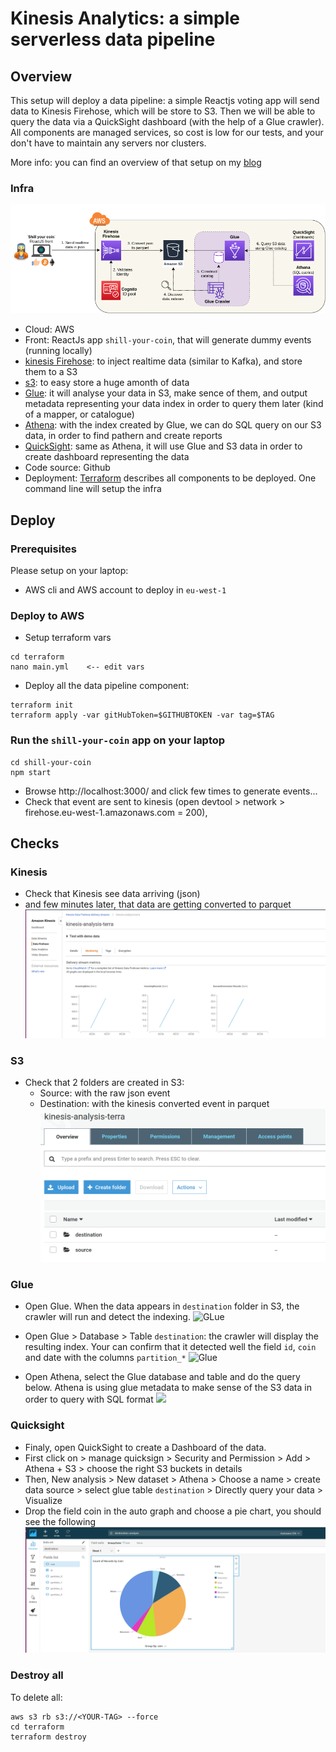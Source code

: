 # Kinesis Analytics: a simple serverless data pipeline

## Overview
This setup will deploy a data pipeline: a simple Reactjs voting app will send data to Kinesis Firehose, which will be store to S3. Then we will be able to query the data via a QuickSight dashboard (with the help of a Glue crawler). All components are managed services, so cost is low for our tests, and your don't have to maintain any servers nor clusters.

More info: you can find an overview of that setup on my [blog](https://greg.satoshi.tech/kinesis)

### Infra
![Infra](./.github/images/kinesis-analytics-infra.png)

- Cloud: AWS
- Front: ReactJs app `shill-your-coin`, that will generate dummy events (running locally)
- [kinesis Firehose](https://aws.amazon.com/kinesis/data-firehose/): to inject realtime data (similar to Kafka), and store them to a S3
- [s3](https://aws.amazon.com/s3): to easy store a huge amonth of data
- [Glue](https://aws.amazon.com/glue): it will analyse your data in S3, make sence of them, and output metadata representing your data index in order to query them later (kind of a mapper, or catalogue)
- [Athena](https://aws.amazon.com/glue): with the index created by Glue, we can do SQL query on our S3 data, in order to find pathern and create reports
- [QuickSight](https://aws.amazon.com/quicksight): same as Athena, it will use Glue and S3 data in order to create dashboard representing the data
- Code source: Github
- Deployment: [Terraform](https://www.terraform.io/) describes all components to be deployed. One command line will setup the infra

## Deploy

### Prerequisites
Please setup on your laptop:
- AWS cli and AWS account to deploy in `eu-west-1`

### Deploy to AWS
- Setup terraform vars
```
cd terraform
nano main.yml    <-- edit vars
```
- Deploy all the data pipeline component: 
```
terraform init
terraform apply -var gitHubToken=$GITHUBTOKEN -var tag=$TAG
```

### Run the `shill-your-coin` app on your laptop
```
cd shill-your-coin
npm start
```
- Browse http://localhost:3000/ and click few times to generate events...
- Check that event are sent to kinesis (open devtool > network > firehose.eu-west-1.amazonaws.com = 200), 

## Checks

### Kinesis
- Check that Kinesis see data arriving (json)
- and few minutes later, that data are getting converted to parquet
![Kinesis](./.github/images/1.kinesis.png)

### S3
- Check that 2 folders are created in S3: 
  - Source: with the raw json event
  - Destination: with the kinesis converted event in parquet
![S3](./.github/images/2.s3.png)

### Glue
- Open Glue. When the data appears in `destination` folder in S3, the crawler will run and detect the indexing.
![GLue](./.github/images/3.glue.png)
- Open Glue > Database > Table `destination`: the crawler will display the resulting index. Your can confirm that it detected well the field `id`, `coin` and date with the columns `partition_*`
![Glue](./.github/images/3.glue.png)

- Open Athena, select the Glue database and table and do the query below. Athena is using glue metadata to make sense of the S3 data in order to query with SQL format
![](./.github/images/4.atherna.png)

### Quicksight
- Finaly, open QuickSight to create a Dashboard of the data.
- First click on <your user> > manage quicksign > Security and Permission > Add > Athena + S3 > choose the right S3 buckets in details
- Then, New analysis > New dataset > Athena > Choose a name > create data source > select glue table `destination` > Directly query your data > Visualize
- Drop the field coin in the auto graph and choose a pie chart, you should see the following
![](./.github/images/5.quicksight.png)

### Destroy all
To delete all:
```
aws s3 rb s3://<YOUR-TAG> --force
cd terraform
terraform destroy
```
